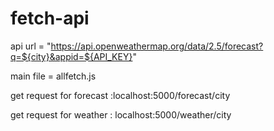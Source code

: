 # fetch-api
api url = "https://api.openweathermap.org/data/2.5/forecast?q=${city}&appid=${API_KEY}"

main file = allfetch.js

get request for forecast  :localhost:5000/forecast/city



get request for weather : localhost:5000/weather/city
